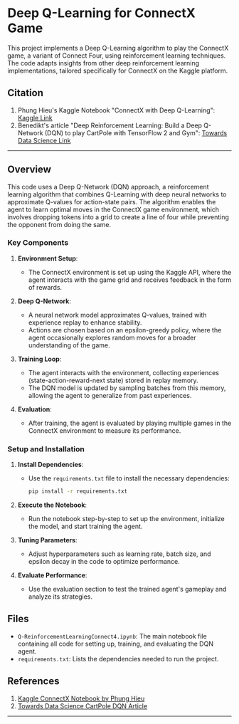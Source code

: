 # Deep Q-Learning for ConnectX Game

This project implements a Deep Q-Learning algorithm to play the ConnectX game, a variant of Connect Four, using reinforcement learning techniques. The code adapts insights from other deep reinforcement learning implementations, tailored specifically for ConnectX on the Kaggle platform.

## Citation
1. Phung Hieu's Kaggle Notebook "ConnectX with Deep Q-Learning":
   [Kaggle Link](https://www.kaggle.com/code/phunghieu/connectx-with-deep-q-learning)
2. Benedikt's article "Deep Reinforcement Learning: Build a Deep Q-Network (DQN) to play CartPole with TensorFlow 2 and Gym":
   [Towards Data Science Link](https://towardsdatascience.com/deep-reinforcement-learning-build-a-deep-q-network-dqn-to-play-cartpole-with-tensorflow-2-and-gym-8e105744b998)

---

## Overview

This code uses a Deep Q-Network (DQN) approach, a reinforcement learning algorithm that combines Q-Learning with deep neural networks to approximate Q-values for action-state pairs. The algorithm enables the agent to learn optimal moves in the ConnectX game environment, which involves dropping tokens into a grid to create a line of four while preventing the opponent from doing the same.

### Key Components

1. **Environment Setup**:
   - The ConnectX environment is set up using the Kaggle API, where the agent interacts with the game grid and receives feedback in the form of rewards.

2. **Deep Q-Network**:
   - A neural network model approximates Q-values, trained with experience replay to enhance stability.
   - Actions are chosen based on an epsilon-greedy policy, where the agent occasionally explores random moves for a broader understanding of the game.

3. **Training Loop**:
   - The agent interacts with the environment, collecting experiences (state-action-reward-next state) stored in replay memory.
   - The DQN model is updated by sampling batches from this memory, allowing the agent to generalize from past experiences.

4. **Evaluation**:
   - After training, the agent is evaluated by playing multiple games in the ConnectX environment to measure its performance.

### Setup and Installation

1. **Install Dependencies**:
   - Use the `requirements.txt` file to install the necessary dependencies:
     ```bash
     pip install -r requirements.txt
     ```

2. **Execute the Notebook**:
   - Run the notebook step-by-step to set up the environment, initialize the model, and start training the agent.
   
3. **Tuning Parameters**:
   - Adjust hyperparameters such as learning rate, batch size, and epsilon decay in the code to optimize performance.

4. **Evaluate Performance**:
   - Use the evaluation section to test the trained agent's gameplay and analyze its strategies.

## Files

- `Q-ReinforcementLearningConnect4.ipynb`: The main notebook file containing all code for setting up, training, and evaluating the DQN agent.
- `requirements.txt`: Lists the dependencies needed to run the project.

## References

1. [Kaggle ConnectX Notebook by Phung Hieu](https://www.kaggle.com/code/phunghieu/connectx-with-deep-q-learning)
2. [Towards Data Science CartPole DQN Article](https://towardsdatascience.com/deep-reinforcement-learning-build-a-deep-q-network-dqn-to-play-cartpole-with-tensorflow-2-and-gym-8e105744b998)

---
